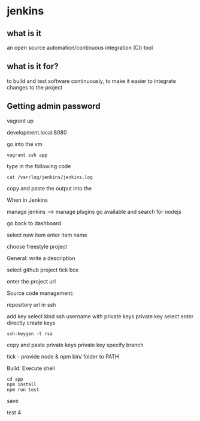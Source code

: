# jenkins

## what is it
an open source automation/continuous integration (CI) tool

## what is it for?
to build and test software continuously, to make it easier to integrate changes to the project

## Getting admin password
vagrant up

development.local:8080

go into the vm
```
vagrant ssh app
```
type in the following code
```
cat /var/log/jenkins/jenkins.log
```
copy and paste the output into the

When in Jenkins

manage jenkins --> manage plugins
go available and search for nodejs

go back to dashboard

select new item
enter item name

choose freestyle project

General:
write a description

select github project tick box

enter the project url

Source code management:

repository url in ssh

add key
select kind ssh username with private keys
private key select enter directly
create keys
```
ssh-keygen -t rsa
```
copy and paste private keys
private key
specify branch

tick - provide node & npm bin/ folder to PATH

Build:
Execute shell
```
cd app
npm install
npm run test
```
save

test 4
